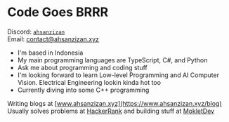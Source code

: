 # Code Goes BRRR
Discord: [`ahsanzizan`](https://discordapp.com/users/650696568227233823) <br />
Email: contact@ahsanzizan.xyz
<br />
<ul>
  <li>I'm based in Indonesia</li>
  <li>My main programming languages are TypeScript, C#, and Python</li>
  <li>Ask me about programming and coding stuff</li>
  <li>I'm looking forward to learn Low-level Programming and AI Computer Vision. Electrical Engineering lookin kinda hot too</li>
  <li>Currently diving into some C++ programming</li>
</ul>

Writing blogs at [www.ahsanzizan.xyz](https://www.ahsanzizan.xyz/blog) <br />
Usually solves problems at [HackerRank](https://www.hackerrank.com/profile/ahsanzizan) and building stuff at [MokletDev](https://github.com/moklet-dev)
